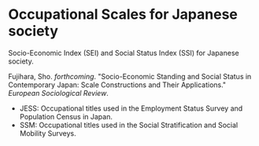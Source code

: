 # Occupational Scales for Japanese society
Socio-Economic Index (SEI) and Social Status Index (SSI) for Japanese society.

Fujihara, Sho. *forthcoming*. "Socio-Economic Standing and Social Status in Contemporary Japan: Scale Constructions and Their Applications." *European Sociological Review*.

- JESS: Occupational titles used in the Employment Status Survey and Population Census in Japan.
- SSM: Occupational titles used in the Social Stratification and Social Mobility Surveys.
